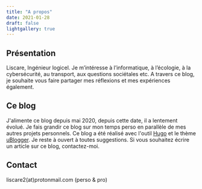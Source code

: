```yaml
---
title: "A propos"
date: 2021-01-28
draft: false
lightgallery: true
---
```


## Présentation

Liscare, Ingénieur logicel. Je m’intéresse à l’informatique, à l’écologie, à la cybersécurité, au transport, aux questions sociétales etc. A travers ce blog, je souhaite vous faire partager mes réflexions et mes expériences également.

## Ce blog

J'alimente ce blog depuis mai 2020, depuis cette date, il a lentement évolué. Je fais grandir ce blog sur mon temps perso en parallèle de mes autres projets personnels. Ce blog a été réalisé avec l'outil [Hugo](https://gohugo.io/) et le thème [uBlogger](https://ublogger.netlify.app). Je reste à ouvert à toutes suggestions.
Si vous souhaitez écrire un article sur ce blog, contactez-moi.

## Contact

liscare2(at)protonmail.com (perso & pro)
